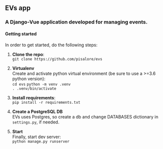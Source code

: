 ## EVs app
### A Django-Vue application developed for managing events.

#### Getting started
In order to get started, do the following steps:
1. **Clone the repo**:\
```git clone https://github.com/pisalore/evs```
2. **Virtualenv** \
Create and activate python virtual environment (be sure to use a >=3.6 python version):\
```cd evs```
```python -m venv .venv```\
   ```. .venv/bin/activate```
   

3. **Install requirements**:\
```pip install -r requirements.txt```
   
4. **Create a PostgreSQL DB** \
EVs uses Postgres, so create a db and change DATABASES dictionary in ```settings.py```, if needed.
   
5. **Start** \
Finally, start dev server: \
   ```python manage.py runserver```